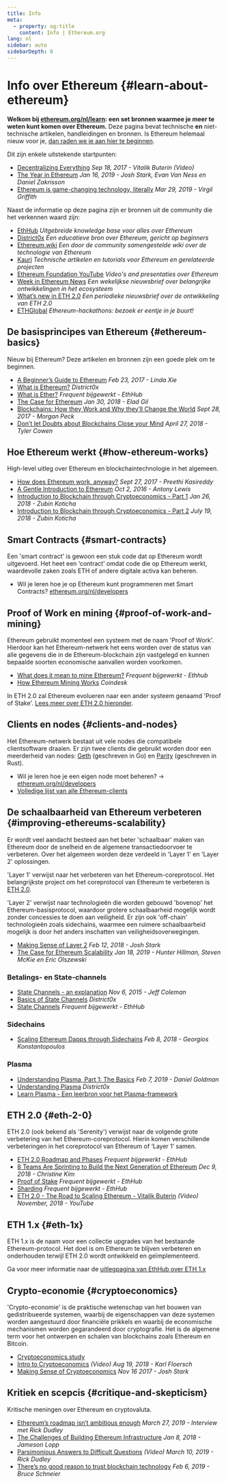 ```yaml
---
title: Info
meta:
  - property: og:title
    content: Info | Ethereum.org
lang: nl
sidebar: auto
sidebarDepth: 0
---
```


# Info over Ethereum {#learn-about-ethereum}

**Welkom bij [ethereum.org/nl/learn](/nl/learn/): een set bronnen waarmee je meer te weten kunt komen over Ethereum.** Deze pagina bevat technische **en** niet-technische artikelen, handleidingen en bronnen. Is Ethereum helemaal nieuw voor je, [dan raden we je aan hier te beginnen](/nl/what-is-ethereum/).

Dit zijn enkele uitstekende startpunten:

- [Decentralizing Everything](https://www.youtube.com/watch?v=WSN5BaCzsbo&feature=youtu.be) _Sep 18, 2017 - Vitalik Buterin (Video)_
- [The Year in Ethereum](https://medium.com/@jjmstark/the-year-in-ethereum-87a17d6f8276) _Jan 16, 2019 - Josh Stark, Evan Van Ness en Daniel Zakrisson_
- [Ethereum is game-changing technology, literally](https://medium.com/@virgilgr/ethereum-is-game-changing-technology-literally-d67e01a01cf8) _Mar 29, 2019 - Virgil Griffith_

Naast de informatie op deze pagina zijn er bronnen uit de community die het verkennen waard zijn:

- [EthHub](https://docs.ethhub.io) _Uitgebreide knowledge base voor alles over Ethereum_
- [District0x](https://education.district0x.io/general-topics/understanding-ethereum/) _Een educatieve bron over Ethereum, gericht op beginners_
- [Ethereum.wiki](https://ethereum.wiki) _Een door de community samengestelde wiki over de technologie van Ethereum_
- [Kauri](https://kauri.io) _Technische artikelen en tutorials voor Ethereum en gerelateerde projecten_
- [Ethereum Foundation YouTube](https://www.youtube.com/channel/UCNOfzGXD_C9YMYmnefmPH0g) _Video's and presentaties over Ethereum_
- [Week in Ethereum News](https://weekinethereumnews.com/) _Een wekelijkse nieuwsbrief over belangrijke ontwikkelingen in het ecosysteem_
- [What’s new in ETH 2.0](https://notes.ethereum.org/c/Sk8Zs--CQ) _Een periodieke nieuwsbrief over de ontwikkeling van ETH 2.0_
- [ETHGlobal](https://ethglobal.co) _Ethereum-hackathons: bezoek er eentje in je buurt!_

## De basisprincipes van Ethereum {#ethereum-basics}

Nieuw bij Ethereum? Deze artikelen en bronnen zijn een goede plek om te beginnen.

- [A Beginner’s Guide to Ethereum](https://blog.coinbase.com/a-beginners-guide-to-ethereum-46dd486ceecf) _Feb 23, 2017 - Linda Xie_
- [What is Ethereum?](https://education.district0x.io/general-topics/understanding-ethereum/what-is-ethereum/) _District0x_
- [What is Ether?](https://docs.ethhub.io/ethereum-basics/what-is-ether/) _Frequent bijgewerkt - EthHub_
- [The Case for Ethereum](http://blog.eladgil.com/2018/01/the-case-for-ethereum.html) _Jan 30, 2018 - Elad Gil_
- [Blockchains: How they Work and Why they’ll Change the World](https://spectrum.ieee.org/computing/networks/blockchains-how-they-work-and-why-theyll-change-the-world) _Sept 28, 2017 - Morgan Peck_
- [Don’t let Doubts about Blockchains Close your Mind](https://www.bloomberg.com/opinion/articles/2018-04-27/blockchains-warrant-skepticism-but-keep-an-open-mind) _April 27, 2018 - Tyler Cowen_

## Hoe Ethereum werkt {#how-ethereum-works}

High-level uitleg over Ethereum en blockchaintechnologie in het algemeen.

- [How does Ethereum work, anyway?](https://medium.com/@preethikasireddy/how-does-ethereum-work-anyway-22d1df506369) _Sept 27, 2017 - Preethi Kasireddy_
- [A Gentle Introduction to Ethereum](https://bitsonblocks.net/2016/10/02/gentle-introduction-ethereum/) _Oct 2, 2016 - Antony Lewis_
- [Introduction to Blockchain through Cryptoeconomics - Part 1](https://blockchainatberkeley.blog/introduction-to-blockchain-through-cryptoeconomics-part-1-bitcoin-369f245067f9) _Jan 26, 2018 - Zubin Koticha_
- [Introduction to Blockchain through Cryptoeconomics - Part 2](https://medium.com/mechanism-labs/introduction-to-bitcoin-through-cryptoeconomics-part-2-proof-of-work-and-nakamoto-consensus-1252f6a6c012) _July 19, 2018 - Zubin Koticha_

## Smart Contracts {#smart-contracts}

Een 'smart contract' is gewoon een stuk code dat op Ethereum wordt uitgevoerd. Het heet een ‘contract’ omdat code die op Ethereum werkt, waardevolle zaken zoals ETH of andere digitale activa kan beheren.

- Wil je leren hoe je op Ethereum kunt programmeren met Smart Contracts? [ethereum.org/nl/developers](/nl/developers/)

## Proof of Work en mining {#proof-of-work-and-mining}

Ethereum gebruikt momenteel een systeem met de naam 'Proof of Work'. Hierdoor kan het Ethereum-netwerk het eens worden over de status van alle gegevens die in de Ethereum-blockchain zijn vastgelegd en kunnen bepaalde soorten economische aanvallen worden voorkomen.

- [What does it mean to mine Ethereum?](https://docs.ethhub.io/using-ethereum/mining/) _Frequent bijgewerkt - Ethhub_
- [How Ethereum Mining Works](https://www.coindesk.com/information/ethereum-mining-works) _Coindesk_

In ETH 2.0 zal Ethereum evolueren naar een ander systeem genaamd 'Proof of Stake'. [Lees meer over ETH 2.0 hieronder](./#eth-2-0).

## Clients en nodes {#clients-and-nodes}

Het Ethereum-netwerk bestaat uit vele nodes die compatibele clientsoftware draaien. Er zijn twee clients die gebruikt worden door een meerderheid van nodes: [Geth](https://geth.ethereum.org/) (geschreven in Go) en [Parity](https://www.parity.io/ethereum/) (geschreven in Rust).

- Wil je leren hoe je een eigen node moet beheren? → [ethereum.org/nl/developers](/nl/developers/#clients--running-your-own-node)
- [Volledige lijst van alle Ethereum-clients](https://github.com/ConsenSys/ethereum-developer-tools-list#ethereum-clients)

## De schaalbaarheid van Ethereum verbeteren {#improving-ethereums-scalability}

Er wordt veel aandacht besteed aan het beter 'schaalbaar' maken van Ethereum door de snelheid en de algemene transactiedoorvoer te verbeteren. Over het algemeen worden deze verdeeld in 'Layer 1' en 'Layer 2' oplossingen.

'Layer 1' verwijst naar het verbeteren van het Ethereum-coreprotocol. Het belangrijkste project om het coreprotocol van Ethereum te verbeteren is [ETH 2.0](./#eth-2-0).

'Layer 2' verwijst naar technologieën die worden gebouwd 'bovenop' het Ethereum-basisprotocol, waardoor grotere schaalbaarheid mogelijk wordt zonder concessies te doen aan veiligheid. Er zijn ook 'off-chain' technologieën zoals sidechains, waarmee een ruimere schaalbaarheid mogelijk is door het anders inschatten van veiligheidsoverwegingen.

- [Making Sense of Layer 2](https://medium.com/l4-media/making-sense-of-ethereums-layer-2-scaling-solutions-state-channels-plasma-and-truebit-22cb40dcc2f4) _Feb 12, 2018 - Josh Stark_
- [The Case for Ethereum Scalability](https://medium.com/connext/the-case-for-ethereum-scalability-d2a8035f880f) _Jan 18, 2019 - Hunter Hillman, Steven McKie en Eric Olszewski_

### Betalings- en State-channels

- [State Channels - an explanation](https://www.jeffcoleman.ca/state-channels/) _Nov 6, 2015 - Jeff Coleman_
- [Basics of State Channels](https://education.district0x.io/general-topics/understanding-ethereum/basics-state-channels/) _District0x_
- [State Channels](https://docs.ethhub.io/ethereum-roadmap/layer-2-scaling/state-channels/) _Frequent bijgewerkt - EthHub_

### Sidechains

- [Scaling Ethereum Dapps through Sidechains](https://medium.com/loom-network/dappchains-scaling-ethereum-dapps-through-sidechains-f99e51fff447) _Feb 8, 2018 - Georgios Konstantopoulos_

### Plasma

- [Understanding Plasma, Part 1: The Basics](https://www.theblockcrypto.com/2019/02/07/understanding-plasma-part-1-the-basics/) _Feb 7, 2019 - Daniel Goldman_
- [Understanding Plasma](https://education.district0x.io/general-topics/understanding-ethereum/understanding-plasma/) _District0x_
- [Learn Plasma - Een leerbron voor het Plasma-framework](https://www.learnplasma.org/en/)

## ETH 2.0 {#eth-2-0}

ETH 2.0 (ook bekend als 'Serenity') verwijst naar de volgende grote verbetering van het Ethereum-coreprotocol. Hierin komen verschillende verbeteringen in het coreprotocol van Ethereum of ‘Layer 1’ samen.

- [ETH 2.0 Roadmap and Phases](https://docs.ethhub.io/ethereum-roadmap/ethereum-2.0/eth-2.0-phases/) _Frequent bijgewerkt - EthHub_
- [8 Teams Are Sprinting to Build the Next Generation of Ethereum](https://www.coindesk.com/next-gen-buidlers-the-8-teams-working-on-ethereum-2-0) _Dec 9, 2018 - Christine Kim_
- [Proof of Stake](https://docs.ethhub.io/ethereum-roadmap/ethereum-2.0/proof-of-stake/) _Frequent bijgewerkt - EthHub_
- [Sharding](https://docs.ethhub.io/ethereum-roadmap/ethereum-2.0/sharding/) _Frequent bijgewerkt - EthHub_
- [ETH 2.0 - The Road to Scaling Ethereum - Vitalik Buterin](https://youtu.be/kCVpDrlVesA) _(Video) November, 2018 - YouTube_

## ETH 1.x {#eth-1x}

ETH 1.x is de naam voor een collectie upgrades van het bestaande Ethereum-protocol. Het doel is om Ethereum te blijven verbeteren en onderhouden terwijl ETH 2.0 wordt ontwikkeld en geïmplementeerd.

Ga voor meer informatie naar de [uitlegpagina van EthHub over ETH 1.x](https://docs.ethhub.io/ethereum-roadmap/ethereum-1.x/)

## Crypto-economie {#cryptoeconomics}

'Crypto-economie' is de praktische wetenschap van het bouwen van gedistribueerde systemen, waarbij de eigenschappen van deze systemen worden aangestuurd door financiële prikkels en waarbij de economische mechanismen worden gegarandeerd door cryptografie. Het is de algemene term voor het ontwerpen en schalen van blockchains zoals Ethereum en Bitcoin.

- [Cryptoeconomics.study](https://cryptoeconomics.study/)
- [Intro to Cryptoeconomics](https://www.youtube.com/watch?v=F0FCI8GxO5I) _(Video) Aug 19, 2018 - Karl Floersch_
- [Making Sense of Cryptoeconomics](https://medium.com/l4-media/making-sense-of-cryptoeconomics-5edea77e4e8d) _Nov 16 2017 - Josh Stark_

## Kritiek en scepcis {#critique-and-skepticism}

Kritische meningen over Ethereum en cryptovaluta.

- [Ethereum’s roadmap isn’t ambitious enough](https://decryptmedia.com/6136/vulcanize-rick-dudley-ethereum-roadmap-makerdao-polkadot) _March 27, 2019 - Interview met Rick Dudley_
- [The Challenges of Building Ethereum Infrastructure](https://medium.com/@lopp/the-challenges-of-building-ethereum-infrastructure-87e443e47a4b) _Jan 8, 2018 - Jameson Lopp_
- [Parsimonious Answers to Difficult Questions](https://www.youtube.com/watch?v=GOkSg0BuSdw&feature=youtu.be) _(Video) March 10, 2019 - Rick Dudley_
- [There’s no good reason to trust blockchain technology](https://www.wired.com/story/theres-no-good-reason-to-trust-blockchain-technology/) _Feb 6, 2019 - Bruce Schneier_
